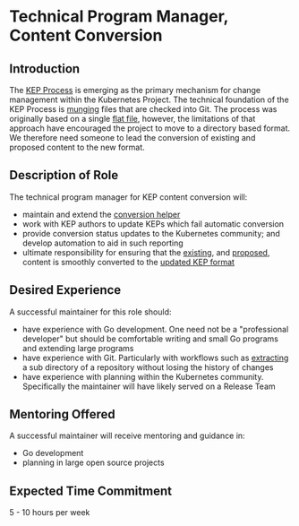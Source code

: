 # Technical Program Manager, Content Conversion

## Introduction

The [KEP Process][] is emerging as the primary mechanism for change management within
the Kubernetes Project. The technical foundation of the KEP Process is [munging][]
files that are checked into Git. The process was originally based on a single [flat file][],
however, the limitations of that approach have encouraged the project to move to a directory
based format. We therefore need someone to lead the conversion of existing and proposed content
to the new format.

[KEP Process]: https://github.com/kubernetes/enhancements/blob/master/keps/0001-kubernetes-enhancement-proposal-process.md
[munging]: https://en.wikipedia.org/wiki/Mung_(computer_term)
[flat file]: https://en.wikipedia.org/wiki/Flat-file_database

## Description of Role

The technical program manager for KEP content conversion will:

- maintain and extend the [conversion helper][]
- work with KEP authors to update KEPs which fail automatic conversion
- provide conversion status updates to the Kubernetes community; and develop
  automation to aid in such reporting
- ultimate responsibility for ensuring that the [existing][], and [proposed][],
  content is smoothly converted to the [updated KEP format][]

[conversion helper]: https://github.com/calebamiles/keps/tree/master/helpers/convert
[existing]: https://github.com/kubernetes/enhancements/tree/master/keps
[proposed]: https://github.com/kubernetes/enhancements/pulls
[updated KEP format]: https://github.com/calebamiles/keps/blob/master/pkg/keps/metadata/kep_metadata.go#L19

## Desired Experience

A successful maintainer for this role should:

- have experience with Go development. One need not be a "professional developer"
  but should be comfortable writing and small Go programs and extending large
  programs
- have experience with Git. Particularly with workflows such as [extracting][] a
  sub directory of a repository without losing the history of changes
- have experience with planning within the Kubernetes community. Specifically the
  maintainer will have likely served on a Release Team

[extracting]: https://help.github.com/en/articles/splitting-a-subfolder-out-into-a-new-repository

## Mentoring Offered

A successful maintainer will receive mentoring and guidance in:

- Go development
- planning in large open source projects

## Expected Time Commitment

5 - 10 hours per week
